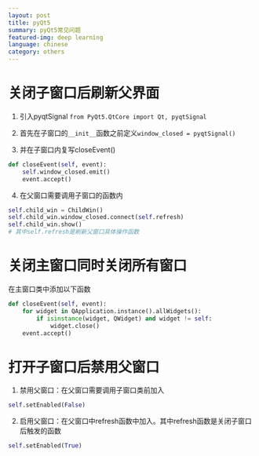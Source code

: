 ```yaml
---
layout: post
title: pyQt5
summary: pyQt5常见问题
featured-img: deep learning
language: chinese
category: others
---
```


# 关闭子窗口后刷新父界面
1. 引入pyqtSignal `from PyQt5.QtCore import Qt, pyqtSignal`

2. 首先在子窗口的`__init__`函数之前定义`window_closed = pyqtSignal()`

3. 并在子窗口内复写closeEvent()
```python
def closeEvent(self, event):
    self.window_closed.emit()
    event.accept()
```

4. 在父窗口需要调用子窗口的函数内
```python
self.child_win = ChildWin()
self.child_win.window_closed.connect(self.refresh)
self.child_win.show()
# 其中self.refresh是刷新父窗口具体操作函数
```
# 关闭主窗口同时关闭所有窗口
在主窗口类中添加以下函数
```python
def closeEvent(self, event):
    for widget in QApplication.instance().allWidgets():
        if isinstance(widget, QWidget) and widget != self:
            widget.close()
    event.accept()
```
# 打开子窗口后禁用父窗口
1. 禁用父窗口：在父窗口需要调用子窗口类前加入
```python
self.setEnabled(False)
```
2. 启用父窗口：在父窗口中refresh函数中加入。其中refresh函数是关闭子窗口后触发的函数
```python
self.setEnabled(True)
```